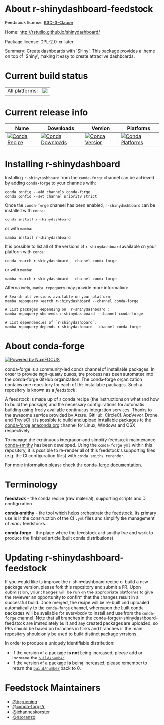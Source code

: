 About r-shinydashboard-feedstock
================================

Feedstock license: [BSD-3-Clause](https://github.com/conda-forge/r-shinydashboard-feedstock/blob/main/LICENSE.txt)

Home: http://rstudio.github.io/shinydashboard/

Package license: GPL-2.0-or-later

Summary: Create dashboards with 'Shiny'. This package provides a theme on top of 'Shiny', making it easy to create attractive dashboards.

Current build status
====================


<table><tr><td>All platforms:</td>
    <td>
      <a href="https://dev.azure.com/conda-forge/feedstock-builds/_build/latest?definitionId=4907&branchName=main">
        <img src="https://dev.azure.com/conda-forge/feedstock-builds/_apis/build/status/r-shinydashboard-feedstock?branchName=main">
      </a>
    </td>
  </tr>
</table>

Current release info
====================

| Name | Downloads | Version | Platforms |
| --- | --- | --- | --- |
| [![Conda Recipe](https://img.shields.io/badge/recipe-r--shinydashboard-green.svg)](https://anaconda.org/conda-forge/r-shinydashboard) | [![Conda Downloads](https://img.shields.io/conda/dn/conda-forge/r-shinydashboard.svg)](https://anaconda.org/conda-forge/r-shinydashboard) | [![Conda Version](https://img.shields.io/conda/vn/conda-forge/r-shinydashboard.svg)](https://anaconda.org/conda-forge/r-shinydashboard) | [![Conda Platforms](https://img.shields.io/conda/pn/conda-forge/r-shinydashboard.svg)](https://anaconda.org/conda-forge/r-shinydashboard) |

Installing r-shinydashboard
===========================

Installing `r-shinydashboard` from the `conda-forge` channel can be achieved by adding `conda-forge` to your channels with:

```
conda config --add channels conda-forge
conda config --set channel_priority strict
```

Once the `conda-forge` channel has been enabled, `r-shinydashboard` can be installed with `conda`:

```
conda install r-shinydashboard
```

or with `mamba`:

```
mamba install r-shinydashboard
```

It is possible to list all of the versions of `r-shinydashboard` available on your platform with `conda`:

```
conda search r-shinydashboard --channel conda-forge
```

or with `mamba`:

```
mamba search r-shinydashboard --channel conda-forge
```

Alternatively, `mamba repoquery` may provide more information:

```
# Search all versions available on your platform:
mamba repoquery search r-shinydashboard --channel conda-forge

# List packages depending on `r-shinydashboard`:
mamba repoquery whoneeds r-shinydashboard --channel conda-forge

# List dependencies of `r-shinydashboard`:
mamba repoquery depends r-shinydashboard --channel conda-forge
```


About conda-forge
=================

[![Powered by
NumFOCUS](https://img.shields.io/badge/powered%20by-NumFOCUS-orange.svg?style=flat&colorA=E1523D&colorB=007D8A)](https://numfocus.org)

conda-forge is a community-led conda channel of installable packages.
In order to provide high-quality builds, the process has been automated into the
conda-forge GitHub organization. The conda-forge organization contains one repository
for each of the installable packages. Such a repository is known as a *feedstock*.

A feedstock is made up of a conda recipe (the instructions on what and how to build
the package) and the necessary configurations for automatic building using freely
available continuous integration services. Thanks to the awesome service provided by
[Azure](https://azure.microsoft.com/en-us/services/devops/), [GitHub](https://github.com/),
[CircleCI](https://circleci.com/), [AppVeyor](https://www.appveyor.com/),
[Drone](https://cloud.drone.io/welcome), and [TravisCI](https://travis-ci.com/)
it is possible to build and upload installable packages to the
[conda-forge](https://anaconda.org/conda-forge) [anaconda.org](https://anaconda.org/)
channel for Linux, Windows and OSX respectively.

To manage the continuous integration and simplify feedstock maintenance
[conda-smithy](https://github.com/conda-forge/conda-smithy) has been developed.
Using the ``conda-forge.yml`` within this repository, it is possible to re-render all of
this feedstock's supporting files (e.g. the CI configuration files) with ``conda smithy rerender``.

For more information please check the [conda-forge documentation](https://conda-forge.org/docs/).

Terminology
===========

**feedstock** - the conda recipe (raw material), supporting scripts and CI configuration.

**conda-smithy** - the tool which helps orchestrate the feedstock.
                   Its primary use is in the construction of the CI ``.yml`` files
                   and simplify the management of *many* feedstocks.

**conda-forge** - the place where the feedstock and smithy live and work to
                  produce the finished article (built conda distributions)


Updating r-shinydashboard-feedstock
===================================

If you would like to improve the r-shinydashboard recipe or build a new
package version, please fork this repository and submit a PR. Upon submission,
your changes will be run on the appropriate platforms to give the reviewer an
opportunity to confirm that the changes result in a successful build. Once
merged, the recipe will be re-built and uploaded automatically to the
`conda-forge` channel, whereupon the built conda packages will be available for
everybody to install and use from the `conda-forge` channel.
Note that all branches in the conda-forge/r-shinydashboard-feedstock are
immediately built and any created packages are uploaded, so PRs should be based
on branches in forks and branches in the main repository should only be used to
build distinct package versions.

In order to produce a uniquely identifiable distribution:
 * If the version of a package **is not** being increased, please add or increase
   the [``build/number``](https://docs.conda.io/projects/conda-build/en/latest/resources/define-metadata.html#build-number-and-string).
 * If the version of a package **is** being increased, please remember to return
   the [``build/number``](https://docs.conda.io/projects/conda-build/en/latest/resources/define-metadata.html#build-number-and-string)
   back to 0.

Feedstock Maintainers
=====================

* [@bgruening](https://github.com/bgruening/)
* [@conda-forge/r](https://github.com/conda-forge/r/)
* [@johanneskoester](https://github.com/johanneskoester/)
* [@nsoranzo](https://github.com/nsoranzo/)

